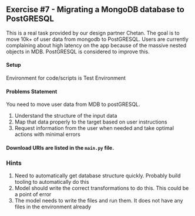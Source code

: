 ## Exercise #7 - Migrating a MongoDB database to PostGRESQL

This is a real task provided by our design partner Chetan. 
The goal is to move 10k+ of user data from mongodb to PostGRESQL.
Users are currently complaining about high latency on the app because of the massive nested objects in MDB.
PostGRESQL is considered to improve this.

#### Setup
Environment for code/scripts is Test Environment
#### Problems Statement
You need to move user data from MDB to postGRESQL.

1. Understand the structure of the input data
2. Map that data properly to the target based on user instructions
3. Request information from the user when needed and take optimal actions with minimal errors


#### Download URIs are listed in the `main.py` file.

### Hints
1. Need to automatically get database structure quickly. Probably build tooling to automatically do this
2. Model should write the correct transformations to do this. This could be a point of error
3. The model needs to write the files and run them. It does not have any files in the environment already